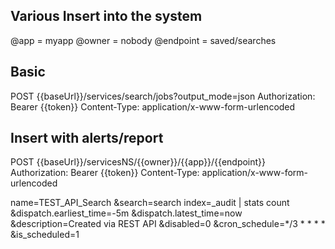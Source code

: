 ## Various Insert into the system

@app =  myapp
@owner = nobody
@endpoint = saved/searches

## Basic
POST {{baseUrl}}/services/search/jobs?output_mode=json
Authorization: Bearer {{token}}
Content-Type: application/x-www-form-urlencoded


## Insert with alerts/report
POST {{baseUrl}}/servicesNS/{{owner}}/{{app}}/{{endpoint}}
Authorization: Bearer {{token}}
Content-Type: application/x-www-form-urlencoded

name=TEST_API_Search
&search=search index=_audit | stats count
&dispatch.earliest_time=-5m
&dispatch.latest_time=now
&description=Created via REST API
&disabled=0
&cron_schedule=*/3 * * * *
&is_scheduled=1
